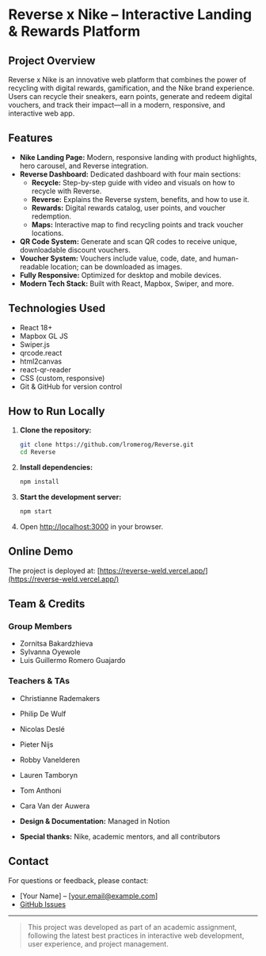 # Reverse x Nike – Interactive Landing & Rewards Platform

## Project Overview
Reverse x Nike is an innovative web platform that combines the power of recycling with digital rewards, gamification, and the Nike brand experience. Users can recycle their sneakers, earn points, generate and redeem digital vouchers, and track their impact—all in a modern, responsive, and interactive web app.

## Features
- **Nike Landing Page:** Modern, responsive landing with product highlights, hero carousel, and Reverse integration.
- **Reverse Dashboard:** Dedicated dashboard with four main sections:
  - **Recycle:** Step-by-step guide with video and visuals on how to recycle with Reverse.
  - **Reverse:** Explains the Reverse system, benefits, and how to use it.
  - **Rewards:** Digital rewards catalog, user points, and voucher redemption.
  - **Maps:** Interactive map to find recycling points and track voucher locations.
- **QR Code System:** Generate and scan QR codes to receive unique, downloadable discount vouchers.
- **Voucher System:** Vouchers include value, code, date, and human-readable location; can be downloaded as images.
- **Fully Responsive:** Optimized for desktop and mobile devices.
- **Modern Tech Stack:** Built with React, Mapbox, Swiper, and more.

## Technologies Used
- React 18+
- Mapbox GL JS
- Swiper.js
- qrcode.react
- html2canvas
- react-qr-reader
- CSS (custom, responsive)
- Git & GitHub for version control

## How to Run Locally
1. **Clone the repository:**
   ```bash
   git clone https://github.com/lromerog/Reverse.git
   cd Reverse
   ```
2. **Install dependencies:**
   ```bash
   npm install
   ```
3. **Start the development server:**
   ```bash
   npm start
   ```
4. Open [http://localhost:3000](http://localhost:3000) in your browser.

## Online Demo
The project is deployed at:
[https://reverse-weld.vercel.app/](https://reverse-weld.vercel.app/)

## Team & Credits

### Group Members
- Zornitsa Bakardzhieva
- Sylvanna Oyewole
- Luis Guillermo Romero Guajardo

### Teachers & TAs
- Christianne Rademakers
- Philip De Wulf
- Nicolas Deslé
- Pieter Nijs
- Robby Vanelderen
- Lauren Tamboryn
- Tom Anthoni
- Cara Van der Auwera

- **Design & Documentation:** Managed in Notion
- **Special thanks:** Nike, academic mentors, and all contributors

## Contact
For questions or feedback, please contact:
- [Your Name] – [your.email@example.com]
- [GitHub Issues](https://github.com/lromerog/Reverse/issues)

---

> This project was developed as part of an academic assignment, following the latest best practices in interactive web development, user experience, and project management.
